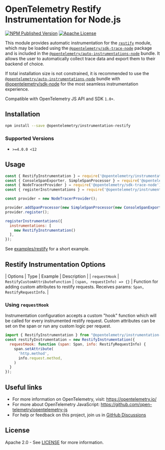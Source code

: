# OpenTelemetry Restify Instrumentation for Node.js

[![NPM Published Version][npm-img]][npm-url]
[![Apache License][license-image]][license-image]

This module provides automatic instrumentation for the [`restify`](https://github.com/restify/node-restify) module, which may be loaded using the [`@opentelemetry/sdk-trace-node`](https://github.com/open-telemetry/opentelemetry-js/tree/main/packages/opentelemetry-sdk-trace-node) package and is included in the [`@opentelemetry/auto-instrumentations-node`](https://www.npmjs.com/package/@opentelemetry/auto-instrumentations-node) bundle. It allows the user to automatically collect trace data and export them to their backend of choice.

If total installation size is not constrained, it is recommended to use the [`@opentelemetry/auto-instrumentations-node`](https://www.npmjs.com/package/@opentelemetry/auto-instrumentations-node) bundle with [@opentelemetry/sdk-node](`https://www.npmjs.com/package/@opentelemetry/sdk-node`) for the most seamless instrumentation experience.

Compatible with OpenTelemetry JS API and SDK `1.0+`.

## Installation

```bash
npm install --save @opentelemetry/instrumentation-restify
```

### Supported Versions

- `>=4.0.0 <12`

## Usage

```js
const { RestifyInstrumentation } = require('@opentelemetry/instrumentation-restify');
const { ConsoleSpanExporter, SimpleSpanProcessor } = require('@opentelemetry/sdk-trace-base');
const { NodeTracerProvider } = require('@opentelemetry/sdk-trace-node');
const { registerInstrumentations } = require('@opentelemetry/instrumentation');

const provider = new NodeTracerProvider();

provider.addSpanProcessor(new SimpleSpanProcessor(new ConsoleSpanExporter()));
provider.register();

registerInstrumentations({
  instrumentations: [
    new RestifyInstrumentation()
  ],
});
```

See [examples/restify](https://github.com/open-telemetry/opentelemetry-js-contrib/tree/main/examples/restify) for a short example.

## Restify Instrumentation Options

| Options | Type | Example | Description |
| `requestHook` | `RestifyCustomAttributeFunction` | `(span, requestInfo) => {}` | Function for adding custom attributes to restify requests. Receives params: `Span, RestifyRequestInfo`. |

### Using `requestHook`

Instrumentation configuration accepts a custom "hook" function which will be called for every instrumented restify request. Custom attributes can be set on the span or run any custom logic per request.

```javascript
import { RestifyInstrumentation } from "@opentelemetry/instrumentation-restify"
const restifyInstrumentation = new RestifyInstrumentation({
  requestHook: function (span: Span, info: RestifyRequestInfo) {
    span.setAttribute(
      'http.method',
      info.request.method,
    )
  }
});
```

## Useful links

- For more information on OpenTelemetry, visit: <https://opentelemetry.io/>
- For more about OpenTelemetry JavaScript: <https://github.com/open-telemetry/opentelemetry-js>
- For help or feedback on this project, join us in [GitHub Discussions][discussions-url]

## License

Apache 2.0 - See [LICENSE][license-url] for more information.

[discussions-url]: https://github.com/open-telemetry/opentelemetry-js/discussions
[license-url]: https://github.com/open-telemetry/opentelemetry-js-contrib/blob/main/LICENSE
[license-image]: https://img.shields.io/badge/license-Apache_2.0-green.svg?style=flat
[npm-url]: https://www.npmjs.com/package/@opentelemetry/instrumentation-restify
[npm-img]: https://badge.fury.io/js/%40opentelemetry%2Finstrumentation-restify.svg
